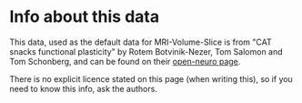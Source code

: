# Info about this data

This data, used as the default data for MRI-Volume-Slice is from "CAT snacks functional plasticity" by Rotem Botvinik-Nezer, Tom Salomon and Tom Schonberg, and can be found on their [open-neuro page](https://openneuro.org/datasets/ds001417/versions/00001).

There is no explicit licence stated on this page (when writing this), so if you need to know this info, ask the authors.